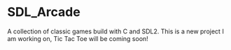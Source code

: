 # SDL_Arcade
A collection of classic games build with C and SDL2. This is a new project I am working on, Tic Tac Toe will be coming soon!
